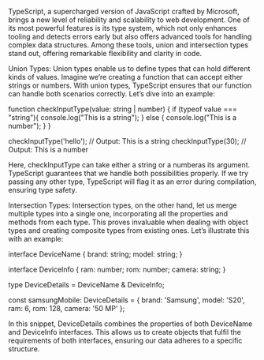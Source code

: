 <!------------ The significance of union and intersection types in Typescript.  ------------------->

TypeScript, a supercharged version of JavaScript crafted by Microsoft, brings a new level of reliability and scalability to web development. One of its most powerful features is its type system, which not only enhances tooling and detects errors early but also offers advanced tools for handling complex data structures. Among these tools, union and intersection types stand out, offering remarkable flexibility and clarity in code.

Union Types:
Union types enable us to define types that can hold different kinds of values. Imagine we’re creating a function that can accept either strings or numbers. With union types, TypeScript ensures that our function can handle both scenarios correctly. Let’s dive into an example:

function checkInputType(value: string | number) {
    if (typeof value === "string"){
        console.log("This is a string");
    }
    else {
        console.log("This is a number");
    }
}

checkInputType('hello'); // Output: This is a string
checkInputType(30);      // Output: This is a number

Here, checkInputType can take either a string or a numberas its argument. TypeScript guarantees that we handle both possibilities properly. If we try passing any other type, TypeScript will flag it as an error during compilation, ensuring type safety.


Intersection Types:
Intersection types, on the other hand, let us merge multiple types into a single one, incorporating all the properties and methods from each type. This proves invaluable when dealing with object types and creating composite types from existing ones. Let’s illustrate this with an example:

interface DeviceName {
  brand: string;
  model: string;
}

interface DeviceInfo {
  ram: number;
  rom: number;
  camera: string;
}

type DeviceDetails = DeviceName & DeviceInfo;

const samsungMobile: DeviceDetails = {
  brand: 'Samsung',
  model: 'S20',
  ram: 6,
  rom: 128,
  camera: '50 MP'
};

In this snippet, DeviceDetails combines the properties of both DeviceName and DeviceInfo interfaces. This allows us to create objects that fulfil the requirements of both interfaces, ensuring our data adheres to a specific structure.